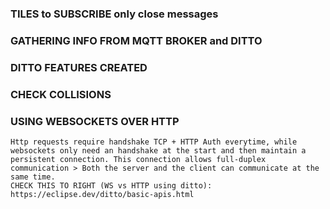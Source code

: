 ### TILES to SUBSCRIBE only close messages


### GATHERING INFO FROM MQTT BROKER and DITTO


### DITTO FEATURES CREATED


### CHECK COLLISIONS

    
### USING WEBSOCKETS OVER HTTP

    Http requests require handshake TCP + HTTP Auth everytime, while websockets only need an handshake at the start and then maintain a persistent connection. This connection allows full-duplex communication > Both the server and the client can communicate at the same time.
    CHECK THIS TO RIGHT (WS vs HTTP using ditto): 
    https://eclipse.dev/ditto/basic-apis.html
